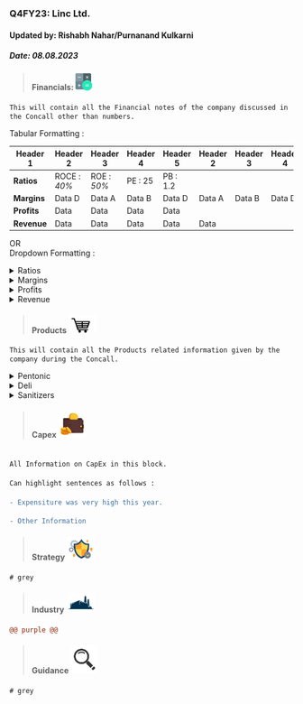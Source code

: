 ### Q4FY23: Linc Ltd.
#### Updated by: Rishabh Nahar/Purnanand Kulkarni
##### Date: 08.08.2023



  
[blog]: https://eresh-zealous.medium.com/
  
> #### Financials:   [<img align="centre" alt="Java" width="30px" src="https://github.com/qodeinvestments/Swan-Documentation/blob/main/Systems/100_Baggers/github_pages/logo_files/Financials%20Logo%201.png" />][blog]
```
This will contain all the Financial notes of the company discussed in the Concall other than numbers.
```

Tabular Formatting :


| Header 1 | Header 2   | Header 3  | Header 4  | Header 5 | Header 2   | Header 3  | Header 4  | Header 5 |
|----------|----------|----------|----------|----------|----------|----------|----------|----------|
| **Ratios**    |ROCE : _40%_|ROE : _50%_ | PE : 25  |PB : 1.2|
| **Margins**   | Data D     | Data A     | Data B   |Data D     | Data A     | Data B   |Data D     |
| **Profits**   | Data       | Data       | Data     | Data |
| **Revenue**   | Data       | Data       | Data     | Data | Data |


OR  
Dropdown Formatting :

<!----------------------------- Tab 1 ------------------------------>
<details> 
<summary> Ratios</summary>  

1)  ROCE : _40%_
2)  ROE  : _55%_
3)  PE   : 25
4)  PB   : 1.2
</details>
<!----------------------------- Tab 2 ------------------------------>
<details> 
<summary> Margins</summary>

1)  OPM  : _20%_

    Notes :  
    Profits margins of Linc depends highly on Crude and Polymer prices.

</details>
<!----------------------------- Tab 3 ------------------------------>
<details> 
<summary> Profits</summary>

1)  PBIT : _40%_
2)  PAT  : _55%_
3)  EPS  : 25
</details>
<!----------------------------- Tab 4 ------------------------------>
<details> 
<summary> Revenue</summary>

1)  Revenue Growth : _30%_
</details>
 




[blog]: https://eresh-zealous.medium.com/
> #### Products [<img align="centre" alt="Java" width="50px" src="https://github.com/qodeinvestments/Swan-Documentation/blob/main/Systems/100_Baggers/github_pages/logo_files/Products%20Logo%201.jpg" />][blog]
```
This will contain all the Products related information given by the company during the Concall.
```

<!----------------------------- Tab 1 ------------------------------>
<details> 
<summary> Pentonic</summary>  
    Pentonic Information..
</details>
<!----------------------------- Tab 2 ------------------------------>
<details> 
<summary> Deli</summary>
    Deli Information..
</details>
<!----------------------------- Tab 3 ------------------------------>
<details> 
<summary> Sanitizers</summary>
    Sanitizers Information..
</details>



[blog]: https://eresh-zealous.medium.com/
> #### Capex [<img align="centre" alt="Java" width="50px" src="https://github.com/qodeinvestments/Swan-Documentation/blob/main/Systems/100_Baggers/github_pages/logo_files/Capex%20Logo%201.jpg" />][blog]
```diff

All Information on CapEx in this block.

Can highlight sentences as follows :

- Expensiture was very high this year.

- Other Information


```


[blog]: https://eresh-zealous.medium.com/
> #### Strategy [<img align="centre" alt="Java" width="50px" src="https://github.com/qodeinvestments/Swan-Documentation/blob/main/Systems/100_Baggers/github_pages/logo_files/Strategy%20Logo%203.jpg" />][blog]
```diff
# grey
```

  
[blog]: https://eresh-zealous.medium.com/


> #### Industry   [<img align="centre" alt="Java" width="50px" src="https://github.com/qodeinvestments/Swan-Documentation/blob/main/Systems/100_Baggers/github_pages/logo_files/Industry%20Logo%201.jpg" />][blog]
```diff
@@ purple @@
```

> #### Guidance [<img align="centre" alt="Java" width="50px" src="https://github.com/qodeinvestments/Swan-Documentation/blob/main/Systems/100_Baggers/github_pages/logo_files/magnifying-glass.svg" />][blog]
```diff
# grey
```






